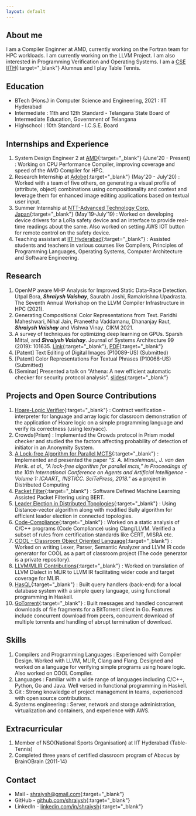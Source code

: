 ```yaml
---
layout: default
---
```


## About me

I am a Compiler Enginner at AMD, currently working on the Fortran team for HPC workloads. I am currently working on the LLVM Project. I am also interested in Programming Verification and Operating Systems. I am a [CSE IITH](https://cse.iith.ac.in/){:target="_blank"} Alumnus and I play Table Tennis.

## Education

 - BTech (Hons.) in Computer Science and Engineering, 2021
   : IIT Hyderabad
 - Intermediate
   : 11th and 12th Standard - Telangana State Board of Intermediate Education, Government of Telangana
 - Highschool
   : 10th Standard - I.C.S.E. Board

## Internships and Experience

 1. System Design Engineer 2 at [AMD](https://www.amd.com/en){:target="_blank"} (June'20 - Present)
    : Working on CPU Performance Compiler, improving coverage and speed of the AMD Compiler for HPC.
 2. Research Internship at [Adobe](https://research.adobe.com/){:target="_blank"} (May'20 - July'20)
    : Worked with a team of five others, on generating a visual profile of (attribute, object) combinations using compositionality and context and leverage them for enhanced image editing applications based on textual user input.
 3. Summer Internship at [NTT-Advanced Technology Corp, Japan](https://www.ntt-at.com/){:target="_blank"} (May'19-July'19)
    : Worked on developing device drivers for a LoRa safety device and an interface to provide real-time readings about the same. Also worked on setting AWS IOT button for remote control on the safety device.
 4. Teaching assistant at [IIT Hyderabad](https://www.iith.ac.in){:target="_blank"}
    : Assisted students and teachers in various courses like Compilers, Principles of Programming Languages, Operating Systems, Computer Architecture and Software Engineering.

## Research

 1. OpenMP aware MHP Analysis for Improved Static Data-Race Detection. Utpal Bora, ___Shraiysh Vaishay___, Saurabh Joshi, Ramakrishna Upadrasta. The Seventh Annual Workshop on the LLVM Compiler Infrastructure in HPC (2021).
 1. Generating Compositional Color Representations from Text. Paridhi Maheshwari, Nihal Jain, Praneetha Vaddamanu, Dhananjay Raut, ___Shraiysh Vaishay___ and Vishwa Vinay. CIKM 2021.
 1. A survey of techniques for optimizing deep learning on GPUs. Sparsh Mittal, and ___Shraiysh Vaishay___. Journal of Systems Architecture 99 (2019): 101635. [Link](https://www.sciencedirect.com/science/article/abs/pii/S1383762119302656){:target="_blank"}, [PDF](https://www.researchgate.net/profile/Sparsh-Mittal-2/publication/335292390_A_Survey_of_Techniques_for_Optimizing_Deep_Learning_on_GPUs/links/5d5cff6ba6fdcc55e81c21fb/A-Survey-of-Techniques-for-Optimizing-Deep-Learning-on-GPUs.pdf){:target="_blank"}
 1. \[Patent\] Text Editing of Digital Images (P10089-US) (Submitted)
 1. \[Patent\] Color Representations For Textual Phrases (P10068-US) (Submitted)
 1. \[Seminar\] Presented a talk on “Athena: A new efficient automatic checker for security protocol analysis”. [slides](https://docs.google.com/presentation/d/e/2PACX-1vQCiocHu0lrK7rHddFmVteAVMLw6M98UqKiu5LtpxbYykxE7wVUaSNG4M1XmvmxvnjzG2Xl_fS5HFb4/pub?start=true&loop=false&delayms=3000){:target="_blank"}


## Projects and Open Source Contributions

 1. [Hoare-Logic Verifier](https://github.com/shraiysh/hoare-logic){:target="_blank"}
    : Contract verification - interpreter for language and array logic for classroom demonstration of the application of Hoare logic on a simple programming language and verify its correctness (using lex/yacc).
 1. Crowds(Prism)
    : Implemented the Crowds protocol in Prism model checker and studied the the factors affecting probability of detection of initiator in an Anonymity System.
 1. [A Lock-free Algorithm for Parallel MCTS](https://docs.google.com/presentation/d/e/2PACX-1vTS2mrHeUHU1jYR2RlOGx66zUqnogMqxDyRIVtt0OW2LhvTbFLb2IeumnF48llG43solHoAx96ncdNb/pub?start=true&loop=false&delayms=3000){:target="_blank"}
    : Implemented and presented the paper _"S. A. Mirsoleimani., J. van den Herik. et al., “A lock-free algorithm for parallel mcts,” in Proceedings of the 10th International Conference on Agents and Artificial Intelligence - Volume 1: ICAART,, INSTICC. SciTePress, 2018."_ as a project in Distributed Computing
 1. [Packet Filter](https://docs.google.com/presentation/d/e/2PACX-1vQKGdc8nNGeN534qGJjlar5AujqkA-cWRvMGmEd2G4t04BsO7yGZwxVZEphNkFW6VnNBAomdTPT1NhW/pub?start=true&loop=false&delayms=3000){:target="_blank"}
    : Software Defined Machine Learning Assisted Packet Filtering using BERT.
 1. [Leader Election in Distributed Topologies](https://docs.google.com/presentation/d/e/2PACX-1vRnj_PhYkHhHhVklN4x5HmGgMOx036GSOJ7bTrObzovmXBCvQOEwxq4JWNQ7fu-CYsPZXN37N3f1rL2/pub?start=true&loop=false&delayms=3000){:target="_blank"}
    : Using Distance-vector algorithm along with modified Bully algorithm for efficient leader election in connected topologies.
 1. [Code-Compliance](https://github.com/sbjoshi/code-compliance){:target="_blank"}
    : Worked on a static analysis of C/C++ programs (Code Compliance) using Clang/LLVM. Verified a subset of rules from certification standards like CERT, MISRA etc.
 1. [COOL - Classroom Object Oriented Language](https://github.com/shraiysh/CoolSemanticAnalyzer){:target="_blank"}
    : Worked on writing Lexer, Parser, Semantic Analyzer and LLVM IR code generator for COOL as a part of classroom project (The code generator is a private repository).
 1. [LLVM/MLIR Contributions](https://reviews.llvm.org/people/revisions/19492/){:target="_blank"}
    : Worked on translation of LLVM Dialect in MLIR to LLVM IR facilitating wider code and target coverage for MLIR.
 1. [HasQL](https://github.com/shraiysh/HaSSQL){:target="_blank"}
    : Built query handlers (back-end) for a local database system with a simple query language, using functional programming in Haskell.
 1. [GoTorrent](https://github.com/shraiysh/GoTorrent){:target="_blank"}
    : Built messages and handled concurrent downloads of file fragments for a BitTorrent client in Go. Features include concurrent download from peers, concurrent download of multiple torrents and handling of abrupt termination of download.

## Skills

 1. Compilers and Programming Languages
    : Experienced with Compiler Design. Worked with LLVM, MLIR, Clang and Flang. Designed and worked on a language for verifying simple programs using hoare logic. Also worked on COOL Compiler.
 2. Languages
    : Familiar with a wide range of languages including C/C++, Python, Go and Java. Well versed in functional programming in Haskell.
 3. Git
    : Strong knowledge of project management in teams, experienced with open source contributions.
 4. Systems engineering
    : Server, network and storage administration, virtualization and containers, and experience with AWS.

## Extracurricular
 1. Member of NSO(National Sports Organisation) at IIT Hyderabad (Table-Tennis)
 2. Completed three years of certified classroom program of Abacus by BrainOBrain (2011-14)

## Contact
 - Mail - [shraiysh@gmail.com](mailto:shraiysh@gmail.com){:target="_blank"}
 - GitHub - [github.com/shraiysh](https://www.github.com/shraiysh){:target="_blank"}
 - LinkedIn - [linkedin.com/in/shraiysh](https://www.linkedin.com/in/shraiysh){:target="_blank"}

